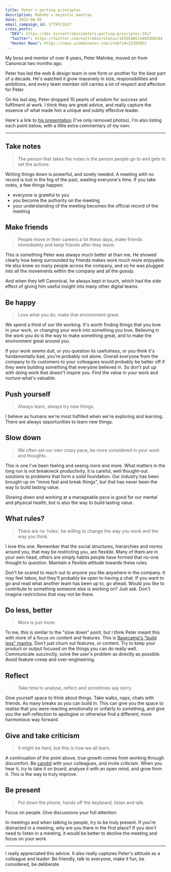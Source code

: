 ```yaml
---
title: Peter's parting principles
description: Mahnke's majestic mantras
date: 2022-08-05
email_campaign_id: 1779fc1b2f
cross_posts:
  "DEV": https://dev.to/nottrobin/peters-parting-principles-24i7
  "Twitter": https://twitter.com/nottrobin/status/1555548572493369344
  "Hacker News": https://news.ycombinator.com/item?id=32355952
---
```


My boss and mentor of over 8 years, Peter Mahnke, moved on from Canonical two months ago.

Peter has led the web & design team in one form or another for the best part of a decade. He's watched it grow massively in size, responsibilities and ambitions, and every team member still carries a lot of respect and affection for Peter.

On his last day, Peter dropped 10 pearls of wisdom for success and fulfilment at work. I think they are great advice, and really capture the essence of what made him a unique and subtly effective leader.

Here's a link to [his presentation](https://docs.google.com/presentation/d/1-oySTHwbOKI5kKm2oK2CrGZVnJUF1yCPAAbs-oQdtqk/edit?usp=drivesdk) (I've only removed photos). I'm also listing each point below, with a little extra commentary of my own:

---

## Take notes

> The person that takes the notes is the person people go to and gets to set the actions

Writing things down is powerful, and sorely needed. A meeting with no record is lost in the fog of the past, wasting everyone's time. If you take notes, a few things happen:

- everyone is grateful to you
- you become the authority on the meeting
- your understanding of the meeting becomes the official record of the meeting

## Make friends

> People move in their careers a lot these days, make friends immediately and keep friends after they leave.

This is something Peter was always much better at than me. He showed clearly how being surrounded by friends makes work much more enjoyable. He also knew so many people across the company, and so he was plugged into all the movements within the company and all the gossip. 

And when they left Canonical, he always kept in touch, which had the side effect of giving him useful insight into many other digital teams.

## Be happy

> Love what you do, make that environment great.

We spend a third of our life working. It's worth finding things that you love in your work, or changing your work into something you love. Believing in the work you do is the way to make something great, and to make the environment great around you.

If your work seems dull, or you question its usefulness, or you think it's fundamentally bad, you're probably not alone. Overall everyone from the company to its customers to your colleagues would probably be better off if they were building something that everyone believed in. So don't put up with doing work that doesn't inspire you. Find the value in your work and nurture what's valuable.

## Push yourself

> Always learn, always try new things.

I believe as humans we're most fulfilled when we're exploring and learning. There are always opportunities to learn new things.

## Slow down

> We often set our own crazy pace, be more considered in your work and thoughts.

This is one I've been feeling and seeing more and more. What matters in the long run is not breakneck productivity, it is careful, well thought-out solutions to problems that form a solid foundation. Our industry has been brought up on "move fast and break things", but that has never been the way to build lasting value.

Slowing down and working at a manageable pace is good for our mental and physical health, but is also the way to build lasting value.

## What rules?

> There are no ‘rules’, be willing to change the way you work and the way you think.

I love this one. Remember that the social structures, hierarchies and norms around you, that may be restricting you, are flexible. Many of them are in your own head, others are simply habits people have formed that no-one thought to question. Maintain a flexible attitude towards these rules.

Don't be scared to reach out to anyone you like anywhere in the company. It may feel taboo, but they'll probably be open to having a chat. If you want to go and read what another team has been up to, go ahead. Would you like to contribute to  something someone else is working on? Just ask. Don't imagine restrictions that may not be there.

## Do less, better

> More is just more.

To me, this is similar to the "slow down" point, but I think Peter meant this with more of a focus on content and features. This is [Basecamp's "build less" mantra](https://basecamp.com/gettingreal/02.1-build-less). Don't just churn out features, or content. Try to keep your product or output focused on the things you can do really well. Communicate succinctly, solve the user's problem as directly as possible. Avoid feature-creep and over-engineering.

## Reflect

> Take time to analyse, reflect and sometimes say sorry.

Give yourself space to think about things. Take walks, naps, chats with friends. As many breaks as you can build in. This can give you the space to realise that you were reacting emotionally or unfairly to something, and give you the self-reflection to apologise or otherwise find a different, more harmonious way forward.

## Give and take criticism

> It might be hard, but this is how we all learn.

A continuation of the point above, true growth comes from working through discomfort. Be [candid](https://en.wikipedia.org/wiki/Radical_Candor) with your colleagues, and invite criticism. When you hear it, try to take it on board, analyse it with an open mind, and grow from it. This is the way to truly improve.

## Be present

> Put down the phone, hands off the keyboard, listen and talk.

Focus on people. Give discussions your full attention.

In meetings and when talking to people, try to be truly present. If you're distracted in a meeting, why are you there in the first place? If you don't need to listen in a meeting, it would be better to decline the meeting and focus on your work.

---

I really appreciated this advice. It also really captures Peter's attitude as a colleague and leader: Be friendly, talk to everyone, make it fun, be considered, be deliberate
